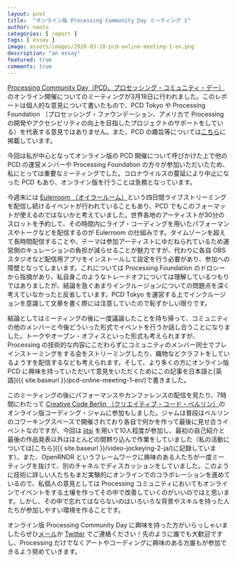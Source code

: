 ```yaml
---
layout: post
title:  "オンライン版 Processing Community Day ミーティング 1"
author: naoto
categories: [ report ]
tags: [ essay ]
image: assets/images/2020-03-18-pcd-online-meeting-1-en.png
description: "an essay"
featured: true
comments: true
---
```



[Processing Community Day（PCD、プロセッシング・コミュニティ・デー）](https://processingfoundation.org/advocacy/processing-community-day-2020)のオンライン開催についてのミーティングが3月18日に行われました。このレポートは個人的な意見について書いたもので、PCD Tokyo や Processing Foundation （プロセッシング・ファウンデーション、アメリカで Processing の開発やアクセシビリティの向上を目指したプロジェクトのサポートをしている）を代表する意見ではありません。また、PCD の趣旨等については[こちら](https://pcd-tokyo.github.io/)に掲載しています。

今回は私が中心となってオンライン版の PCD 開催について呼びかけた上で他の PCD の運営メンバーや Processing Foundation の方々が参加いただいたため、私にとっては重要なミーティングでした。コロナウイルスの蔓延により中止になった PCD もあり、オンライン版を行うことは急務となっています。

今週末には [Eulerroom （オイラールーム）](http://www.eulerroom.com/)という四日間ライブストリーミングを配信し続けるイベントが行われていることもあり、PCD でもこのフォーマットが使えるのではないかと考えていました。世界各地のアーティストが30分のスロットを予約して、その時間内にライブ・コーディングを用いたパフォーマンスやトークなどを配信するのが Eulerroom の仕組みです。タイムゾーンを超えて長時間配信することや、テーマは参加アーティストにゆだねられているため運営側のキュレーションの負担が減らせることが魅力ですが、代わりに各自 OBS スタジオなど配信用アプリをインストールして設定を行う必要があり、参加への障壁となってしまいます。これについては Processing Foundation のドロシーから指摘があり、私自身このようなトレードオフについては理解しているつもりではありましたが、結論を急ぐあまりインクルージョンについての問題点を深く考えていなかったと反省しています。PCD Tokyo を運営する上でインクルージョンを意識して文章を書く際には注意していたので恥ずかしい限りです。

結論としてはミーティングの後に一度議論したことを持ち帰って、コミュニティの他のメンバーと今後どういった形式でイベントを行うか話し合うことになりました。トークやオープン・オフィスといった形式も考えられますが、Processing の技術的な内容にこだわらずにコミュニティのメンバー同士でブレインストーミングをする会をストリーミングしたり、織物などクラフトをしているようすを配信するなども考えられます。そして、より多くの方にオンライン版 PCD に興味を持っていただいて意見をいただくためにこの記事を日本語と[英語]({{ site.baseurl }}/pcd-online-meeting-1-en/)で書きました。

このミーティングの後にパフォーマンスやカンファレンスの配信を見たり、7時間にわたって [Creative Code Berlin （クリエイティブ・コード・ベルリン）](https://twitter.com/CreativeCodeBLN)のオンライン版コーディング・ジャムに参加もしました。ジャムは普段はベルリンのコワーキングスペースで開催されており各自で何かを作って最後に見せ合うイベントなのですが、今回は [jitsi](https://jitsi.org/) を用いて10人程度が参加し、最初の自己紹介と最後の作品発表以外はほとんどの間黙り込んで作業をしていました（私の活動については[こちら]({{ site.baseurl }}/video-jockeying-2-ja/)に記録しています）。また、OpenRNDR というフレームワークに興味のある人たちが一度ミーティングを抜けて、別のチャネルでディスカッションをしていました。このように技術に詳しい人たちもまだ実験的にオンラインでのコラボレーションを進めているので、私個人の意見としては Processing コミュニティにおいてもオンラインでイベントをする土壌を作ってその中で改善していくのがいいのではと思います。しかし、その中で忘れてはならないのはいろいろな背景やスキルを持った人たちが参加しやすい環境を作ることです。

オンライン版 Processing Community Day に興味を持った方がいらっしゃいましたらぜひ[メール](mailto:mail@naotohieda.com)か [Twitter](https://twitter.com/naoto_hieda) でご連絡ください！先のように誰でも大歓迎ですし、Processing だけでなくアートやコーディングに興味のある方誰もが参加できるよう努めていきます。
